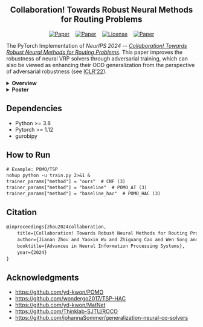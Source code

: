 <h2 align="center"> Collaboration! Towards Robust Neural Methods for Routing Problems </h2>

<p align="center">
      <a href="https://openreview.net/forum?id=YfQA78gEFA"><img src="https://img.shields.io/static/v1?label=OpenReview&message=Forum&color=green&style=flat-square" alt="Paper"></a>&nbsp;&nbsp;&nbsp;&nbsp;<a href="https://arxiv.org/pdf/2410.04968"><img src="https://img.shields.io/static/v1?label=arXiv&message=PDF&color=yellow&style=flat-square" alt="Paper"></a>&nbsp;&nbsp;&nbsp;&nbsp;<a href=""><img alt="License" src="https://img.shields.io/static/v1?label=NeurIPS'24&message=Vancouver&color=9cf&style=flat-square"></a>&nbsp;&nbsp;&nbsp;&nbsp;<a href="https://github.com/RoyalSkye/Routing-CNF/blob/main/LICENSE"><img src="https://img.shields.io/static/v1?label=License&message=MIT&color=orange&style=flat-square" alt="Paper"></a>
  </p>

The PyTorch Implementation of *NeurIPS 2024 -- [Collaboration! Towards Robust Neural Methods for Routing Problems](https://arxiv.org/pdf/2410.04968)*. This paper improves the robustness of neural VRP solvers through adversarial training, which can also be viewed as enhancing their OOD generalization from the perspective of adversarial robustness (see [ICLR'22](https://openreview.net/forum?id=vJZ7dPIjip3)).

<details>
    <summary><strong>Overview</strong></summary>
<p align="center"><img src="./assets/overview.png" width=90%></p>
</details>

<details>
    <summary><strong>Poster</strong></summary>
<p align="center"><img src="./assets/CNF_Poster.png" width=95%></p>
</details>

## Dependencies

* Python >= 3.8
* Pytorch >= 1.12
* gurobipy

## How to Run

```shell
# Example: POMO/TSP
nohup python -u train.py 2>&1 &
trainer_params["method"] = "ours"  # CNF (3)
trainer_params["method"] = "baseline"  # POMO_AT (3)
trainer_params["method"] = "baseline_hac"  # POMO_HAC (3)
```

## Citation

```tex
@inproceedings{zhou2024collaboration,
    title={Collaboration! Towards Robust Neural Methods for Routing Problems},
    author={Jianan Zhou and Yaoxin Wu and Zhiguang Cao and Wen Song and Jie Zhang and Zhiqi Shen},
    booktitle={Advances in Neural Information Processing Systems},
    year={2024}
}
```

## Acknowledgments

* https://github.com/yd-kwon/POMO
* https://github.com/wondergo2017/TSP-HAC
* https://github.com/yd-kwon/MatNet
* https://github.com/Thinklab-SJTU/ROCO
* https://github.com/johannaSommer/generalization-neural-co-solvers

